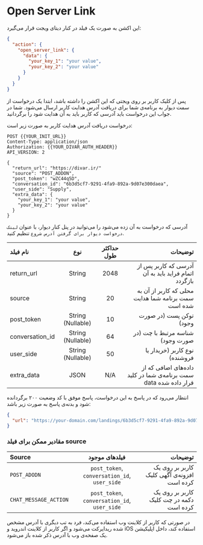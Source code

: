 # Open Server Link 
این اکشن به صورت یک فیلد در کنار دیتای ویجت قرار می‌گیرد:
```json
{
  "action": {
    "open_server_link": {
      "data": {
        "your_key_1": "your value",
        "your_key_2": "your value"
      }
    }
  }
}
```

پس از کلیک کاربر بر روی ویجتی که این اکشن را داشته باشد، ابتدا یک درخواست از سمت
دیوار به برنامه‌ی شما برای دریافت آدرس هدایت کاربر ارسال می‌شود.
شما در جواب این درخواست باید آدرسی که کاربر باید به آن هدایت شود را برگردانید.

درخواست دریافت آدرس هدایت کاربر به صورت زیر است:
```http request
POST {{YOUR_INIT_URL}}
Content-Type: application/json
Authorization: {{YOUR_DIVAR_AUTH_HEADER}}
API_VERSION: 2

{
  "return_url": "https://divar.ir/"
  "source": "POST_ADDON",
  "post_token": "wZC44q5D",
  "conversation_id": "6b3d5cf7-9291-4fa9-892a-9d07e300daea",
  "user_side": "Supply",
  "extra_data": {
    "your_key_1": "your value",
    "your_key_2": "your value"
  }
}
```

آدرسی که درخواست به آن زده می‌شود را می‌توانید در پنل کنار دیوار، با عنوان `لینک درخواست دیوار برای گرفتن آدرس شروع` تنظیم کنید.



| نام فیلد        |        نوع        | حداکثر طول |                                                          توضیحات |
|:----------------|:-----------------:|:----------:|-----------------------------------------------------------------:|
| return_url      |      String       |    2048    |              آدرسی که کاربر پس از اتمام فراید باید به آن بازگردد |
| source          |      String       |     20     |              محلی که کاربر از آن به سمت برنامه شما هدایت شده است |
| post_token      | String (Nullable) |     10     |                                          توکن پست (در صورت وجود) |
| conversation_id | String (Nullable) |     64     |                                 شناسه مرتبط با چت (در صورت وجود) |
| user_side       | String (Nullable) |     50     |                                    نوع کاربر (خریدار یا فروشنده) |
| extra_data      |       JSON        |    N/A     | داده‌های اضافی که از سمت برنامه‌ی شما در کلید data قرار داده شده |


انتظار می‌رود که در پاسخ به این درخواست، پاسخ موفق با کد وضعیت ۲۰۰ برگردانده شود
و بدنه‌ی پاسخ به صورت زیر باشد:
```json
{
  "url": "https://your-domain.com/landings/6b3d5cf7-9291-4fa9-892a-9d07e300daea"
}
```


### مقادیر ممکن برای فیلد source 

| Source                |                فیلد‌های موجود                 |                                     توضیحات |                                                          
|:----------------------|:---------------------------------------------:|--------------------------------------------:|
| `POST_ADODN`          | `post_token`, `conversation_id`, `user_side`  | کاربر بر روی یک افزونه‌ی آگهی کلیک کرده است |
| `CHAT_MESSAGE_ACTION` | `post_token`, `conversation_id`,  `user_side` |    کاربر بر روی یک دکمه در چت کلیک کرده است |

در صورتی که کاربر از کلاینت وب استفاده می‌کند، فرد به تب
دیگری با آدرس مشخص شده ریدایرکت می‌شود و 
اگر کاربر از کلاینت اندروید و iOS استفاده کند، 
داخل اپلیکیشن یک صفحه‌ی وب با آدرس ذکر شده باز می‌شود. 


